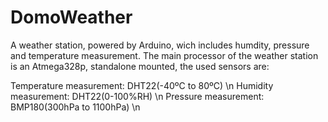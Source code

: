 # DomoWeather
A weather station, powered by Arduino, wich includes humdity, pressure and temperature measurement.
The main processor of the weather station is an Atmega328p, standalone mounted, the used sensors are:

Temperature measurement: DHT22(-40ºC to 80ºC) \n
Humidity measurement: DHT22(0-100%RH) \n
Pressure measurement: BMP180(300hPa to 1100hPa) \n
